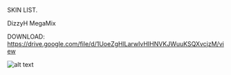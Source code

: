 SKIN LIST.

DizzyH MegaMix

DOWNLOAD: https://drive.google.com/file/d/1UoeZgHlLarwIvHIHNVKJWuuKSQXvcjzM/view


![alt text](https://osu.ppy.sh/ss/14203296/ab17)


